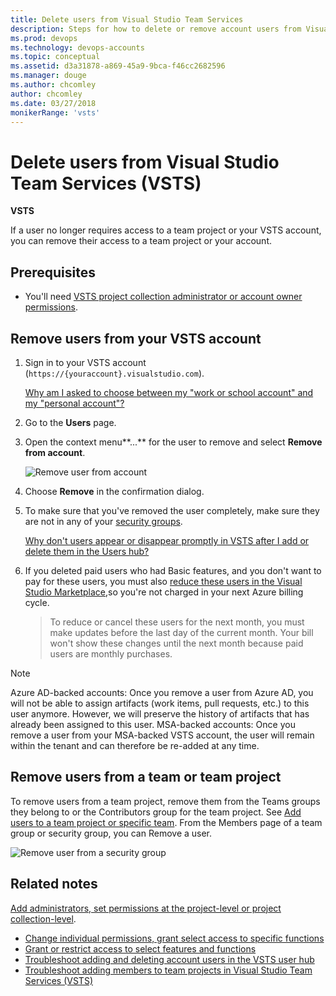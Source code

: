 ```yaml
---
title: Delete users from Visual Studio Team Services
description: Steps for how to delete or remove account users from Visual Studio Team Services (VSTS) and removing users from a team or team project
ms.prod: devops
ms.technology: devops-accounts
ms.topic: conceptual
ms.assetid: d3a31878-a869-45a9-9bca-f46cc2682596
ms.manager: douge
ms.author: chcomley
author: chcomley
ms.date: 03/27/2018
monikerRange: 'vsts'
---
```



# Delete users from Visual Studio Team Services (VSTS)

**VSTS**

If a user no longer requires access to a team project or your VSTS account, you can remove their access to a team project or your account.

## Prerequisites

- You'll need [VSTS project collection administrator or account owner permissions](../security/set-project-collection-level-permissions.md?toc=/vsts/accounts/toc.json&bc=/vsts/accounts/breadcrumb/toc.json).

## Remove users from your VSTS account

1. Sign in to your VSTS account (```https://{youraccount}.visualstudio.com```).

   [Why am I asked to choose between my "work or school account" and my "personal account"?](faq-add-delete-users.md#ChooseOrgAcctMSAcct)

2. Go to the **Users** page.

3. Open the context menu**...** for the user to remove and select **Remove from account**.

   ![![Remove user from account](_img/delete-user/remove-user.png)
](_img/_shared/remove-from-account-menu-selection.png)

4. Choose **Remove** in the confirmation dialog.

5. To make sure that you've removed the user completely, make sure they are not in any of your [security groups](../security/add-users-team-project.md). 

   [Why don't users appear or disappear promptly in VSTS after I add or delete them in the Users hub?](faq-add-delete-users.md#users-delay)

6. If you deleted paid users who had Basic features, and you don't want to pay for these users, you must also [reduce these users in the Visual Studio Marketplace](../billing/buy-basic-access-add-users.md),so you're not charged in your next Azure billing cycle.

   > To reduce or cancel these users for the next month, you must make updates before the last day of the current month.
   > Your bill won't show these changes until the next month because paid users are monthly purchases.

>[!Note]
>Azure AD-backed accounts: Once you remove a user from Azure AD, you will not be able to assign artifacts (work items, pull requests, etc.) to this user anymore. However, we will preserve the history of artifacts that has already been assigned to this user.
>MSA-backed accounts: Once you remove a user from your MSA-backed VSTS account, the user will remain within the tenant and can therefore be re-added at any time.

## Remove users from a team or team project

To remove users from a team project, remove them from the Teams groups they belong to or the Contributors group for the team project. See [Add users to a team project or specific team](../security/add-users-team-project.md). From the Members page of a team group or security group, you can Remove a user.

![Remove user from a security group](_img/delete-user/remove-user.png)

## Related notes

 [Add administrators, set permissions at the project-level or project collection-level](../security/set-project-collection-level-permissions.md). 
- [Change individual permissions, grant select access to specific functions](../security/change-individual-permissions.md)
- [Grant or restrict access to select features and functions](../security/restrict-access.md)
- [Troubleshoot adding and deleting account users in the VSTS user hub](faq-add-delete-users.md)
- [Troubleshoot adding members to team projects in Visual Studio Team Services (VSTS)](faq-add-team-members.md)
